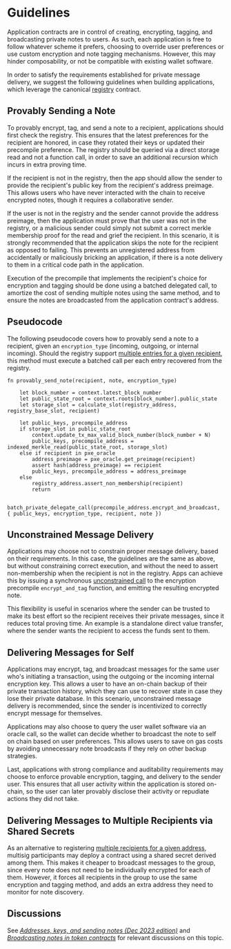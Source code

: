 # Guidelines

Application contracts are in control of creating, encrypting, tagging, and broadcasting private notes to users. As such, each application is free to follow whatever scheme it prefers, choosing to override user preferences or use custom encryption and note tagging mechanisms. However, this may hinder composability, or not be compatible with existing wallet software.

In order to satisfy the requirements established for private message delivery, we suggest the following guidelines when building applications, which leverage the canonical [registry](../pre-compiled-contracts/registry.md) contract.

## Provably Sending a Note

To provably encrypt, tag, and send a note to a recipient, applications should first check the registry. This ensures that the latest preferences for the recipient are honored, in case they rotated their keys or updated their precompile preference. The registry should be queried via a direct storage read and not a function call, in order to save an additional recursion which incurs in extra proving time.

If the recipient is not in the registry, then the app should allow the sender to provide the recipient's public key from the recipient's address preimage. This allows users who have never interacted with the chain to receive encrypted notes, though it requires a collaborative sender.

If the user is not in the registry and the sender cannot provide the address preimage, then the application must prove that the user was not in the registry, or a malicious sender could simply not submit a correct merkle membership proof for the read and grief the recipient. In this scenario, it is strongly recommended that the application skips the note for the recipient as opposed to failing. This prevents an unregistered address from accidentally or maliciously bricking an application, if there is a note delivery to them in a critical code path in the application.

Execution of the precompile that implements the recipient's choice for encryption and tagging should be done using a batched delegated call, to amortize the cost of sending multiple notes using the same method, and to ensure the notes are broadcasted from the application contract's address.

## Pseudocode

The following pseudocode covers how to provably send a note to a recipient, given an `encryption_type` <!-- I think this should be `private_message_type`. Selecting the kind of key is separate from selecting an encryption scheme --> (incoming, outgoing, or internal incoming). Should the registry support [multiple entries for a given recipient](../pre-compiled-contracts/registry.md#multiple-recipients-per-address), this method must execute a batched call per each entry recovered from the registry.

```
fn provably_send_note(recipient, note, encryption_type)

    let block_number = context.latest_block_number
    let public_state_root = context.roots[block_number].public_state
    let storage_slot = calculate_slot(registry_address, registry_base_slot, recipient)

    let public_keys, precompile_address
    if storage_slot in public_state_root
        context.update_tx_max_valid_block_number(block_number + N)
        public_keys, precompile_address = indexed_merkle_read(public_state_root, storage_slot)
    else if recipient in pxe_oracle
        address_preimage = pxe_oracle.get_preimage(recipient)
        assert hash(address_preimage) == recipient
        public_keys, precompile_address = address_preimage
    else
        registry_address.assert_non_membership(recipient)
        return

    batch_private_delegate_call(precompile_address.encrypt_and_broadcast, { public_keys, encryption_type, recipient, note })
```

## Unconstrained Message Delivery

Applications may choose not to constrain proper message delivery, based on their requirements. In this case, the guidelines are the same as above, but without constraining correct execution, and without the need to assert non-membership when the recipient is not in the registry. Apps can achieve this by issuing a synchronous [unconstrained call](../calls//unconstrained-calls.md) to the encryption precompile `encrypt_and_tag` function, and emitting the resulting encrypted note.

This flexibility is useful in scenarios where the sender can be trusted to make its best effort so the recipient receives their private messages, since it reduces total proving time. An example is a standalone direct value transfer, where the sender wants the recipient to access the funds sent to them.

## Delivering Messages for Self

Applications may encrypt, tag, and broadcast messages for the same user who's initiating a transaction, using the outgoing or the incoming internal encryption key. This allows a user to have an on-chain backup of their private transaction history, which they can use to recover state in case they lose their private database. In this scenario, unconstrained message delivery is recommended, since the sender is incentivized to correctly encrypt message for themselves.

Applications may also choose to query the user wallet software via an oracle call, so the wallet can decide whether to broadcast the note to self on chain based on user preferences. This allows users to save on gas costs by avoiding unnecessary note broadcasts if they rely on other backup strategies.

Last, applications with strong compliance and auditability requirements may choose to enforce provable encryption, tagging, and delivery to the sender user. This ensures that all user activity within the application is stored on-chain, so the user can later provably disclose their activity or repudiate actions they did not take.

## Delivering Messages to Multiple Recipients via Shared Secrets

As an alternative to registering [multiple recipients for a given address](../pre-compiled-contracts/registry.md#multiple-recipients-per-address), multisig participants may deploy a contract using a shared secret derived among them. This makes it cheaper to broadcast messages to the group, since every note does not need to be individually encrypted for each of them. However, it forces all recipients in the group to use the same encryption and tagging method, and adds an extra address they need to monitor for note discovery.

## Discussions

See [_Addresses, keys, and sending notes (Dec 2023 edition)_](https://forum.aztec.network/t/addresses-keys-and-sending-notes-dec-2023-edition/2633) and [_Broadcasting notes in token contracts_](https://forum.aztec.network/t/broadcasting-notes-in-token-contracts/2658) for relevant discussions on this topic.
